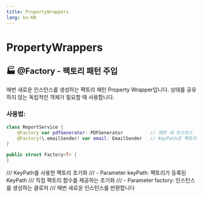 ```yaml
---
title: PropertyWrappers
lang: ko-KR
---
```


# PropertyWrappers

## 🏭 @Factory - 팩토리 패턴 주입
매번 새로운 인스턴스를 생성하는 팩토리 패턴 Property Wrapper입니다.
상태를 공유하지 않는 독립적인 객체가 필요할 때 사용합니다.
### 사용법:
```swift
class ReportService {
    @Factory var pdfGenerator: PDFGenerator          // 매번 새 인스턴스
    @Factory(\.emailSender) var email: EmailSender   // KeyPath로 팩토리
}
```

```swift
public struct Factory<T> {
}
```

  /// KeyPath를 사용한 팩토리 초기화
  /// - Parameter keyPath: 팩토리가 등록된 KeyPath
  /// 직접 팩토리 함수를 제공하는 초기화
  /// - Parameter factory: 인스턴스를 생성하는 클로저
  /// 매번 새로운 인스턴스를 반환합니다
